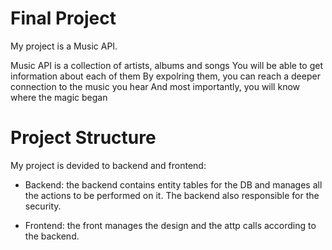 # Final Project

My project is a Music API.

Music API is a collection of artists, albums and songs
You will be able to get information about each of them
By expolring them, you can reach a deeper connection to the music you hear
And most importantly, you will know where the magic began 

# Project Structure

My project is devided to backend and frontend:
- Backend: the backend contains entity tables for the DB and manages all the actions to be performed on it.
The backend also responsible for the security.

- Frontend: the front manages the design and the attp calls according to the backend.
